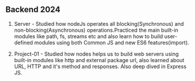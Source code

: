 ## Backend 2024

1. Server - Studied how nodeJs operates all blocking(Synchronous) and non-blocking(Asynchronous) operations.Practiced the main built-in modules like path, fs, streams etc and also learn how to build user-defined modules using both Common JS and new ES6 features(import).

2. Project-01 - Studied how nodes helps us to build web servers using built-in modules like http and external package url, also learned about URL, HTTP and it's method and responses. Also deep dived in Express JS.